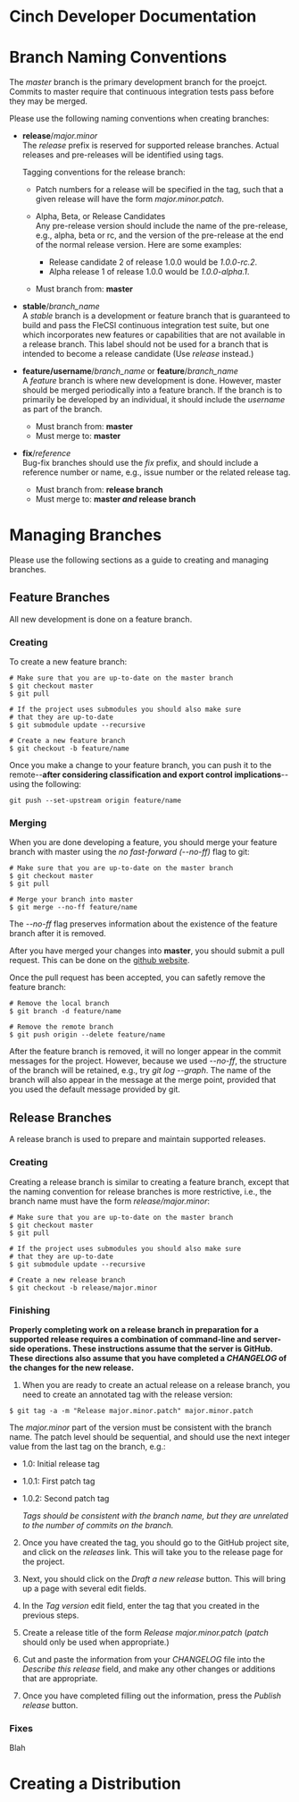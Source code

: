 # Cinch Developer Documentation

# Branch Naming Conventions

The *master* branch is the primary development branch for the
proejct. Commits to master require that continuous integration tests
pass before they may be merged.

Please use the following naming conventions when creating branches:

* **release**/*major.minor*<br>
  The *release* prefix is reserved for supported release
  branches. Actual releases and pre-releases will be identified using
  tags.
  
  Tagging conventions for the release branch:

  * Patch numbers for a release will be specified in the tag, such
    that a given release will have the form *major.minor.patch*.  

  * Alpha, Beta, or Release Candidates<br>
    Any pre-release version should include the name of the pre-release,
    e.g., alpha, beta or rc, and the version of the pre-release at the
    end of the normal release version. Here are some examples:

    * Release candidate 2 of release 1.0.0 would be *1.0.0-rc.2*.
    * Alpha release 1 of release 1.0.0 would be *1.0.0-alpha.1*.

  * Must branch from: **master**

* **stable**/*branch\_name*<br>
  A *stable* branch is a development or feature branch that is
  guaranteed to build and pass the FleCSI continuous integration test
  suite, but one which incorporates new features or capabilities that
  are not available in a release branch. This label should not be used
  for a branch that is intended to become a release candidate (Use
  *release* instead.)

* **feature/username**/*branch\_name* or **feature**/*branch\_name*<br>
  A *feature* branch is where new development is done. However, master
  should be merged periodically into a feature branch. If the branch is
  to primarily be developed by an individual, it should include the
  *username* as part of the branch.

  * Must branch from: **master**
  * Must merge to: **master**

* **fix**/*reference*<br>
  Bug-fix branches should use the *fix* prefix, and should include
  a reference number or name, e.g., issue number or the related release
  tag.

  * Must branch from: **release branch**
  * Must merge to: **master *and* release branch**

# Managing Branches
Please use the following sections as a guide to creating and managing
branches.

## Feature Branches
All new development is done on a feature branch.

### Creating
To create a new feature branch:
```
# Make sure that you are up-to-date on the master branch
$ git checkout master
$ git pull

# If the project uses submodules you should also make sure
# that they are up-to-date
$ git submodule update --recursive

# Create a new feature branch
$ git checkout -b feature/name
```
Once you make a change to your feature branch, you can push it to the
remote--**after considering classification and export control
implications**--using the following:
```
git push --set-upstream origin feature/name
```

### Merging
When you are done developing a feature, you should merge your feature
branch with master using the *no fast-forward (--no-ff)* flag to git:
```
# Make sure that you are up-to-date on the master branch
$ git checkout master
$ git pull

# Merge your branch into master
$ git merge --no-ff feature/name
```
The *--no-ff* flag preserves information about the existence of the
feature branch after it is removed.

After you have merged your changes into **master**, you should submit a
pull request. This can be done on the [github
website](https://github.com/laristra).

Once the pull request has been accepted, you can safetly remove the
feature branch:
```
# Remove the local branch
$ git branch -d feature/name

# Remove the remote branch
$ git push origin --delete feature/name
```
After the feature branch is removed, it will no longer appear in the
commit messages for the project. However, because we used *--no-ff*, the
structure of the branch will be retained, e.g., try *git log --graph*.
The name of the branch will also appear in the message at the merge
point, provided that you used the default message provided by git.

## Release Branches
A release branch is used to prepare and maintain supported releases.

### Creating
Creating a release branch is similar to creating a feature branch,
except that the naming convention for release branches is more
restrictive, i.e., the branch name must have the form
*release/major.minor*:
```
# Make sure that you are up-to-date on the master branch
$ git checkout master
$ git pull

# If the project uses submodules you should also make sure
# that they are up-to-date
$ git submodule update --recursive

# Create a new release branch
$ git checkout -b release/major.minor
```

### Finishing
**Properly completing work on a release branch in preparation for a
supported release requires a combination of command-line and server-side
operations. These instructions assume that the server is GitHub. These
directions also assume that you have completed a *CHANGELOG* of the
changes for the new release.**

1. When you are ready to create an actual release on a release branch, you
need to create an annotated tag with the release version:
```
$ git tag -a -m "Release major.minor.patch" major.minor.patch
```
The *major.minor* part of the version must be consistent with the branch
name. The patch level should be sequential, and should use the next
integer value from the last tag on the branch, e.g.:
 * 1.0: Initial release tag
 * 1.0.1: First patch tag
 * 1.0.2: Second patch tag

   *Tags should be consistent with the branch name, but they are
unrelated to the number of commits on the branch.*

2. Once you have created the tag, you should go to the GitHub project site,
and click on the *releases* link. This will take you to the release page
for the project.

3. Next, you should click on the *Draft a new release* button. This will
bring up a page with several edit fields.

4. In the *Tag version* edit field, enter the tag that you created in the
previous steps.

5. Create a release title of the form *Release major.minor.patch* (*patch*
should only be used when appropriate.)

6. Cut and paste the information from your *CHANGELOG* file into the
*Describe this release* field, and make any other changes or additions
that are appropriate.

7. Once you have completed filling out the information, press the *Publish
release* button.

### Fixes

Blah

# Creating a Distribution

<!-- vim: set tabstop=2 shiftwidth=2 expandtab fo=cqt tw=72 : -->
